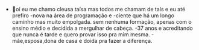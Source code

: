 - 👋oi eu me chamo cleusa taísa mas todos me chamam de taís e eu até prefiro
-nova na área de programação e
-ciente que há um longo caminho mas muito empolgada.
sem nenhuma formação, apenas com o ensino médio e decidida a  mergulhar de cabeça.
-37 anos e acreditando que nunca é tarde e quero provar isso pra mim mesma.
-mãe,esposa,dona de casa e doida pra fazer a diferença.
